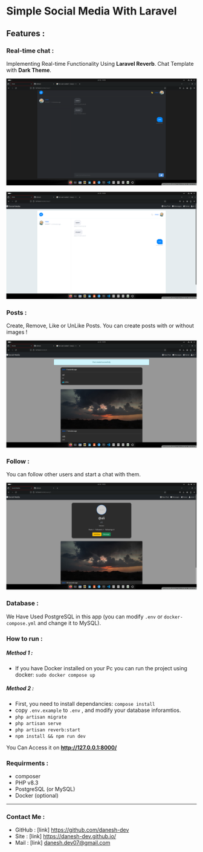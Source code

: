 # Simple Social Media With Laravel

## Features :

### Real-time chat : 
Implementing Real-time Functionality Using **Laravel Reverb**.
Chat Template with **Dark Theme**.

![dark theme](https://github.com/danesh-dev/laravel-social-media/blob/main/github%20images/chat-dark.png)

![light theme](https://github.com/danesh-dev/laravel-social-media/blob/main/github%20images/chat-light.png)

### Posts :
Create, Remove, Like or UnLike Posts.
You can create posts with or without images !

![posts](https://github.com/danesh-dev/laravel-social-media/blob/main/github%20images/posts.png)

### Follow :
You can follow other users and start a chat with them.

![profile](https://github.com/danesh-dev/laravel-social-media/blob/main/github%20images/profile.png)


### Database :
We Have Used PostgreSQL in this app (you can modify `.env` or `docker-compose.yml` and change it to MySQL).
### How to run : 
##### Method 1 : 
 -  If you have Docker installed on your Pc you can run the project using docker:
  `sudo docker compose up`

##### Method 2 :
- First, you need to install dependancies: `compose install`
- copy `.env.example` to `.env` , and modify your database inforamtios.
- `php artisan migrate`
- `php artisan serve`
- `php artisan reverb:start`
- `npm install && npm run dev`

You Can Access it on **http://127.0.0.1:8000/** 

### Requirments :
- composer
- PHP v8.3
- PostgreSQL (or MySQL)
- Docker (optional)
---

### Contact Me :
- GitHub : [link] https://github.com/danesh-dev
- Site : [link] https://danesh-dev.github.io/
- Mail : [link] danesh.dev07@gmail.com
